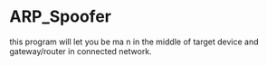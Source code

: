 # ARP_Spoofer
this program will let you be ma n in the middle of target device and gateway/router in connected network.
